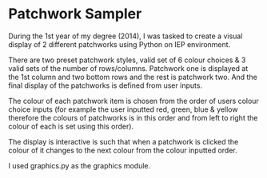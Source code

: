 # Patchwork Sampler

During the 1st year of my degree (2014), I was tasked to create a visual display of 2 different patchworks using Python on IEP environment.

There are two preset patchwork styles, valid set of 6 colour choices & 3 valid sets of the number of rows/columns. Patchwork one is displayed at the 1st column and two bottom rows and the rest is patchwork two. And the final display of the patchworks is defined from user inputs.

The colour of each patchwork item is chosen from the order of users colour choice inputs (for example the user inputted red, green, blue & yellow therefore the colours of patchworks is in this order and from left to right the colour of each is set using this order).

The display is interactive is such that when a patchwork is clicked the colour of it changes to the next colour from the colour inputted order.

I used graphics.py as the graphics module.
